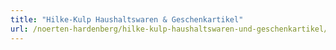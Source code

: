 ```yaml
---
title: "Hilke-Kulp Haushaltswaren & Geschenkartikel"
url: /noerten-hardenberg/hilke-kulp-haushaltswaren-und-geschenkartikel/
---
```

